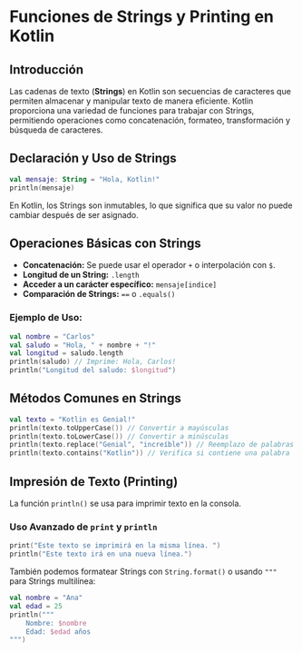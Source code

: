 # Funciones de Strings y Printing en Kotlin

## Introducción
Las cadenas de texto (**Strings**) en Kotlin son secuencias de caracteres que permiten almacenar y manipular texto de manera eficiente. Kotlin proporciona una variedad de funciones para trabajar con Strings, permitiendo operaciones como concatenación, formateo, transformación y búsqueda de caracteres.

## Declaración y Uso de Strings
```kotlin
val mensaje: String = "Hola, Kotlin!"
println(mensaje)
```
En Kotlin, los Strings son inmutables, lo que significa que su valor no puede cambiar después de ser asignado.

## Operaciones Básicas con Strings
- **Concatenación:** Se puede usar el operador `+` o interpolación con `$`.
- **Longitud de un String:** `.length`
- **Acceder a un carácter específico:** `mensaje[indice]`
- **Comparación de Strings:** `==` o `.equals()`

### Ejemplo de Uso:
```kotlin
val nombre = "Carlos"
val saludo = "Hola, " + nombre + "!"
val longitud = saludo.length
println(saludo) // Imprime: Hola, Carlos!
println("Longitud del saludo: $longitud")
```

## Métodos Comunes en Strings
```kotlin
val texto = "Kotlin es Genial!"
println(texto.toUpperCase()) // Convertir a mayúsculas
println(texto.toLowerCase()) // Convertir a minúsculas
println(texto.replace("Genial", "increíble")) // Reemplazo de palabras
println(texto.contains("Kotlin")) // Verifica si contiene una palabra
```

## Impresión de Texto (Printing)
La función `println()` se usa para imprimir texto en la consola.

### Uso Avanzado de `print` y `println`
```kotlin
print("Este texto se imprimirá en la misma línea. ")
println("Este texto irá en una nueva línea.")
```

También podemos formatear Strings con `String.format()` o usando `"""` para Strings multilínea:
```kotlin
val nombre = "Ana"
val edad = 25
println("""
    Nombre: $nombre
    Edad: $edad años
""")
```




